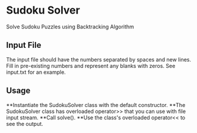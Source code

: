 # Sudoku Solver
Solve Sudoku Puzzles using Backtracking Algorithm

## Input File
The input file should have the numbers separated by spaces and new lines.
Fill in pre-existing numbers and represent any blanks with zeros. See input.txt for an example.

## Usage
**Instantiate the SudokuSolver class with the default constructor.
**The SudokuSolver class has overloaded operator>> that you can use with file input stream.
**Call solve().
**Use the class's overloaded operator<< to see the output.